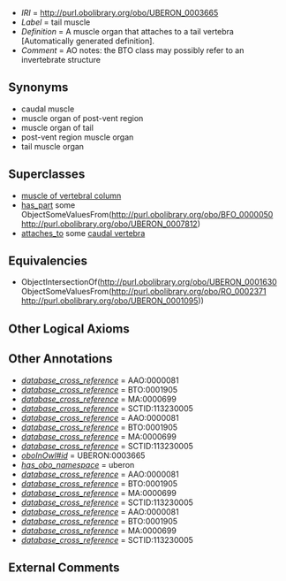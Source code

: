  * *IRI* = http://purl.obolibrary.org/obo/UBERON_0003665
 * *Label* = tail muscle
 * *Definition* = A muscle organ that attaches to a tail vertebra [Automatically generated definition].
 * *Comment* = AO notes: the BTO class may possibly refer to an invertebrate structure

## Synonyms

 * caudal muscle
 * muscle organ of post-vent region
 * muscle organ of tail
 * post-vent region muscle organ
 * tail muscle organ

## Superclasses

 * [muscle of vertebral column](../../UBERON/18/UBERON_0004518.md)
 * [has_part](../../BFO/51/BFO_0000051.md) some ObjectSomeValuesFrom(<http://purl.obolibrary.org/obo/BFO_0000050> <http://purl.obolibrary.org/obo/UBERON_0007812>)
 * [attaches_to](../../RO/71/RO_0002371.md) some [caudal vertebra](../../UBERON/95/UBERON_0001095.md)

## Equivalencies

 * ObjectIntersectionOf(<http://purl.obolibrary.org/obo/UBERON_0001630> ObjectSomeValuesFrom(<http://purl.obolibrary.org/obo/RO_0002371> <http://purl.obolibrary.org/obo/UBERON_0001095>))

## Other Logical Axioms


## Other Annotations

 * *[database_cross_reference](../../ef/oboInOwl#hasDbXref.md)* = AAO:0000081
 * *[database_cross_reference](../../ef/oboInOwl#hasDbXref.md)* = BTO:0001905
 * *[database_cross_reference](../../ef/oboInOwl#hasDbXref.md)* = MA:0000699
 * *[database_cross_reference](../../ef/oboInOwl#hasDbXref.md)* = SCTID:113230005
 * *[database_cross_reference](../../ef/oboInOwl#hasDbXref.md)* = AAO:0000081
 * *[database_cross_reference](../../ef/oboInOwl#hasDbXref.md)* = BTO:0001905
 * *[database_cross_reference](../../ef/oboInOwl#hasDbXref.md)* = MA:0000699
 * *[database_cross_reference](../../ef/oboInOwl#hasDbXref.md)* = SCTID:113230005
 * *[oboInOwl#id](../../id/oboInOwl#id.md)* = UBERON:0003665
 * *[has_obo_namespace](../../ce/oboInOwl#hasOBONamespace.md)* = uberon
 * *[database_cross_reference](../../ef/oboInOwl#hasDbXref.md)* = AAO:0000081
 * *[database_cross_reference](../../ef/oboInOwl#hasDbXref.md)* = BTO:0001905
 * *[database_cross_reference](../../ef/oboInOwl#hasDbXref.md)* = MA:0000699
 * *[database_cross_reference](../../ef/oboInOwl#hasDbXref.md)* = SCTID:113230005
 * *[database_cross_reference](../../ef/oboInOwl#hasDbXref.md)* = AAO:0000081
 * *[database_cross_reference](../../ef/oboInOwl#hasDbXref.md)* = BTO:0001905
 * *[database_cross_reference](../../ef/oboInOwl#hasDbXref.md)* = MA:0000699
 * *[database_cross_reference](../../ef/oboInOwl#hasDbXref.md)* = SCTID:113230005

## External Comments

